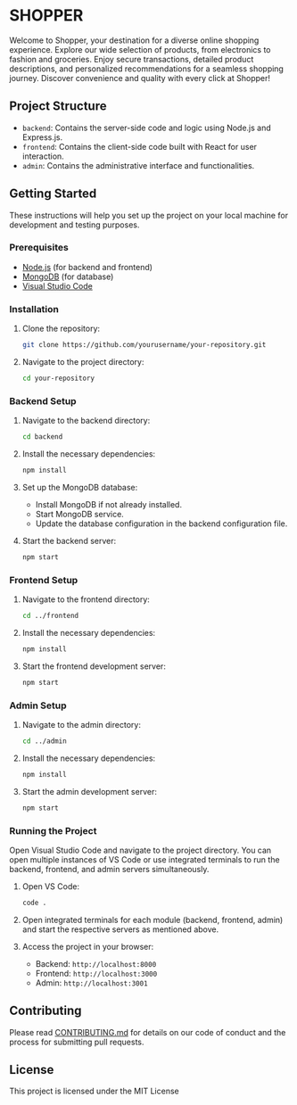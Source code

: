 # SHOPPER

Welcome to Shopper, your destination for a diverse online shopping experience. Explore our wide selection of products, from electronics to fashion and groceries. Enjoy secure transactions, detailed product descriptions, and personalized recommendations for a seamless shopping journey. Discover convenience and quality with every click at Shopper!

## Project Structure

- `backend`: Contains the server-side code and logic using Node.js and Express.js.
- `frontend`: Contains the client-side code built with React for user interaction.
- `admin`: Contains the administrative interface and functionalities.

## Getting Started

These instructions will help you set up the project on your local machine for development and testing purposes.

### Prerequisites

- [Node.js](https://nodejs.org/) (for backend and frontend)
- [MongoDB](https://www.mongodb.com/) (for database)
- [Visual Studio Code](https://code.visualstudio.com/)

### Installation

1. Clone the repository:
    ```bash
    git clone https://github.com/yourusername/your-repository.git
    ```

2. Navigate to the project directory:
    ```bash
    cd your-repository
    ```

### Backend Setup

1. Navigate to the backend directory:
    ```bash
    cd backend
    ```

2. Install the necessary dependencies:
    ```bash
    npm install
    ```

3. Set up the MongoDB database:
    - Install MongoDB if not already installed.
    - Start MongoDB service.
    - Update the database configuration in the backend configuration file.

4. Start the backend server:
    ```bash
    npm start
    ```

### Frontend Setup

1. Navigate to the frontend directory:
    ```bash
    cd ../frontend
    ```

2. Install the necessary dependencies:
    ```bash
    npm install
    ```

3. Start the frontend development server:
    ```bash
    npm start
    ```

### Admin Setup

1. Navigate to the admin directory:
    ```bash
    cd ../admin
    ```

2. Install the necessary dependencies:
    ```bash
    npm install
    ```

3. Start the admin development server:
    ```bash
    npm start
    ```

### Running the Project

Open Visual Studio Code and navigate to the project directory. You can open multiple instances of VS Code or use integrated terminals to run the backend, frontend, and admin servers simultaneously.

1. Open VS Code:
    ```bash
    code .
    ```

2. Open integrated terminals for each module (backend, frontend, admin) and start the respective servers as mentioned above.

3. Access the project in your browser:
    - Backend: `http://localhost:8000`
    - Frontend: `http://localhost:3000`
    - Admin: `http://localhost:3001`

## Contributing

Please read [CONTRIBUTING.md](CONTRIBUTING.md) for details on our code of conduct and the process for submitting pull requests.

## License

This project is licensed under the MIT License 
